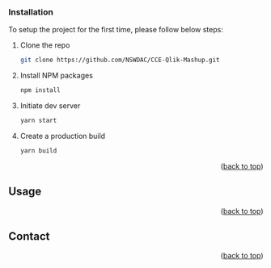 
### Installation

To setup the project for the first time, please follow below steps:

1. Clone the repo
   ```sh
   git clone https://github.com/NSWDAC/CCE-Qlik-Mashup.git
   ```
2. Install NPM packages
   ```sh
   npm install
   ```
3. Initiate dev server
   ```js
   yarn start
   ```
4. Create a production build
   ```js
   yarn build
   ```

<p align="right">(<a href="#readme-top">back to top</a>)</p>


<!-- USAGE EXAMPLES -->
## Usage


<p align="right">(<a href="#readme-top">back to top</a>)</p>


<!-- CONTACT -->
## Contact

<p align="right">(<a href="#readme-top">back to top</a>)</p>